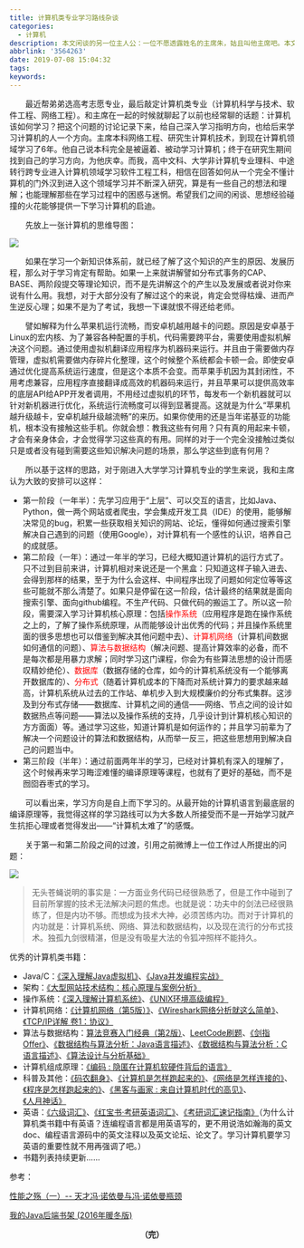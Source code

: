 ```yaml
---
title: 计算机类专业学习路线杂谈
categories:
  - 计算机
description: 本文闲谈的另一位主人公：一位不愿透露姓名的主席朱，姑且叫他主席吧。本文面向对象：高考完进入大学学习计算机专业或者从完全一个门外汉、想进入计算机领域学习的人。
abbrlink: '3564263'
date: 2019-07-08 15:04:32
tags:
keywords:
---
```


　　最近帮弟弟选高考志愿专业，最后敲定计算机类专业（计算机科学与技术、软件工程、网络工程）。和主席在一起的时候就聊起了以前也经常聊的话题：计算机该如何学习？把这个问题的讨论记录下来，给自己深入学习指明方向，也给后来学习计算机的人一个方向。主席本科网络工程、研究生计算机技术，到现在计算机领域学习了6年。他自己说本科完全是被逼着、被动学习计算机；终于在研究生期间找到自己的学习方向，为他庆幸。而我，高中文科、大学非计算机专业理科、中途转行跨专业进入计算机领域学习软件工程工科，相信在回答如何从一个完全不懂计算机的门外汉到进入这个领域学习并不断深入研究，算是有一些自己的想法和理解；也能理解那些在学习过程中的困惑与迷惘。希望我们之间的闲谈、思想经验碰撞的火花能够提供一下学习计算机的启迪。

　　先放上一张计算机的思维导图：

![](http://ww1.sinaimg.cn/large/75a4a8eegy1g4ss8xzxbmj20wz1fbgqh.jpg)

　　如果在学习一个新知识体系前，就已经了解了这个知识的产生的原因、发展历程，那么对于学习肯定有帮助。如果一上来就讲解譬如分布式事务的CAP、BASE、两阶段提交等理论知识，而不是先讲解这个的产生以及发展或者说对你来说有什么用。我想，对于大部分没有了解过这个的来说，肯定会觉得枯燥、进而产生逆反心理；如果不是为了考试，我想一下课就恨不得还给老师。

　　譬如解释为什么苹果机运行流畅，而安卓机越用越卡的问题。原因是安卓基于Linux的宏内核、为了兼容各种配置的手机，代码需要跨平台，需要使用虚拟机解决这个问题。通过使用虚拟机翻译应用程序为机器码来运行。并且由于需要做内存管理，虚拟机需要做内存碎片化整理，这个时候整个系统都会卡顿一会。即使安卓通过优化提高系统运行速度，但是这个本质不会变。而苹果手机因为其封闭性，不用考虑兼容，应用程序直接翻译成高效的机器码来运行，并且苹果可以提供高效率的底层API给APP开发者调用，不用经过虚拟机的环节，每发布一个新机器就可以针对新机器进行优化，系统运行流畅度可以得到显著提高。这就是为什么“苹果机越升级越卡，安卓机越升级越流畅”的来历。如果你使用的还是当年诺基亚的功能机，根本没有接触这些手机。你就会想：教我这些有何用？只有真的用起来卡顿，才会有亲身体会，才会觉得学习这些真的有用。同样的对于一个完全没接触过类似只是或者没有碰到需要这些知识解决问题的场景，那么学这些到底有何用？

　　所以基于这样的思路，对于刚进入大学学习计算机专业的学生来说，我和主席认为大致的安排可以这样：

- 第一阶段（一年半）：先学习应用于“上层”、可以交互的语言，比如Java、Python，做一两个网站或者爬虫，学会集成开发工具（IDE）的使用，能够解决常见的bug，积累一些获取相关知识的网站、论坛，懂得如何通过搜索引擎解决自己遇到的问题（使用Google），对计算机有一个感性的认识，培养自己的成就感。
- 第二阶段（一年）：通过一年半的学习，已经大概知道计算机的运行方式了。只不过到目前来讲，计算机相对来说还是一个黑盒：只知道这样子输入进去、会得到那样的结果，至于为什么会这样、中间程序出现了问题如何定位等等这些可能就不那么清楚了。如果只是停留在这一阶段，估计最终的结果就是面向搜索引擎、面向github编程。不生产代码、只做代码的搬运工了。所以这一阶段，需要深入学习计算机核心原理：包括<font color="red">操作系统</font>（应用程序是跑在操作系统之上的，了解了操作系统原理，从而能够设计出优秀的代码；并且操作系统里面的很多思想也可以借鉴到解决其他问题中去）、<font color="red">计算机网络</font>（计算机间数据如何通信的问题）、<font color="red">算法与数据结构</font>（解决问题、提高计算效率的必备，而不是每次都是用暴力求解；同时学习这门课程，你会为有些算法思想的设计而感叹精妙绝伦）、<font color="red">数据库</font>（数据存储的仓库，如今的计算机系统没有一个能够离开数据库的）、<font color="red">分布式</font>（随着计算机成本的下降而对系统计算力的要求越来越高，计算机系统从过去的工作站、单机步入到大规模廉价的分布式集群。这涉及到分布式存储——数据库、计算机之间的通信——网络、节点之间的设计如数据热点等问题——算法以及操作系统的支持，几乎设计到计算机核心知识的方方面面）等。通过学习这些，知道计算机是如何运作的；并且学习前辈为了解决一个问题设计的算法和数据结构，从而举一反三，把这些思想用到解决自己的问题当中。
- 第三阶段（半年）：通过前面两年半的学习，已经对计算机有深入的理解了，这个时候再来学习晦涩难懂的编译原理等课程，也就有了更好的基础，而不是囫囵吞枣式的学习。

　　可以看出来，学习方向是自上而下学习的。从最开始的计算机语言到最底层的编译原理等，我觉得这样的学习路线可以为大多数人所接受而不是一开始学习就产生抗拒心理或者觉得发出——“计算机太难了”的感慨。

　　关于第一和第二阶段之间的过渡，引用之前微博上一位工作过人所提出的问题：

![](http://ww1.sinaimg.cn/large/75a4a8eegy1g4sk5hnbsgj20j60h176e.jpg)

> 无头苍蝇说明的事实是：一方面业务代码已经很熟悉了，但是工作中碰到了目前所掌握的技术无法解决问题的焦虑。也就是说：功夫中的剑法已经很熟练了，但是内功不够。而想成为技术大神，必须苦练内功。而对于计算机的内功就是：计算机系统、网络、算法和数据结构，以及现在流行的分布式技术。独孤九剑很精湛，但是没有吸星大法的令狐冲照样不能持久。

优秀的计算机类书籍：

- Java/C：[《深入理解Java虚拟机》](https://book.douban.com/subject/24722612/)、[《Java并发编程实战》](https://book.douban.com/subject/10484692/)
- 架构：[《大型网站技术结构：核心原理与案例分析》](https://book.douban.com/subject/25723064/)
- 操作系统：[《深入理解计算机系统》](https://book.douban.com/subject/26912767/)、[《UNIX环境高级编程》](https://book.douban.com/subject/25900403/)
- 计算机网络：[《计算机网络（第5版）》](https://book.douban.com/subject/10510747/)、[《Wireshark网络分析就这么简单》](https://book.douban.com/subject/26268767/)、[《TCP/IP详解 卷1：协议》](https://book.douban.com/subject/1088054/)
- 算法与数据结构：[算法竞赛入门经典（第2版）](https://book.douban.com/subject/25902102/)、[LeetCode刷题](https://leetcode.com/problemset/all/)、[《剑指Offer》](https://book.douban.com/subject/6966465/)、[《数据结构与算法分析：Java语言描述》](https://book.douban.com/subject/3351237/)、[《数据结构与算法分析：C语言描述》](https://book.douban.com/subject/1139426/)、[《算法设计与分析基础》](https://book.douban.com/subject/26337727/)
- 计算机组成原理：[《编码 : 隐匿在计算机软硬件背后的语言》](https://book.douban.com/subject/4822685/)
- 科普及其他：[《码农翻身》](https://book.douban.com/subject/30231515/)、[《计算机是怎样跑起来的》](https://book.douban.com/subject/26397183/)、[《网络是怎样连接的》](https://book.douban.com/subject/26941639/)、[《程序是怎样跑起来的》](https://book.douban.com/subject/26365491/)、[《黑客与画家 : 来自计算机时代的高见》](https://book.douban.com/subject/25724948/)、[《人月神话》](https://book.douban.com/subject/1102259/)
- 英语：[《六级词汇》](https://book.douban.com/subject/1264315/)、[《红宝书·考研英语词汇》](https://book.douban.com/subject/2109512/)、[《考研词汇速记指南》](https://book.douban.com/subject/11515950/)（为什么计算机类书籍中有英语？连编程语言都是用英语写的，更不用说浩如瀚海的英文doc、编程语言源码中的英文注释以及英文论坛、论文了。学习计算机要学习英语的重要性就不用再强调了吧。）
- 书籍列表持续更新......

参考：

[性能之殇（一）-- 天才冯·诺依曼与冯·诺依曼瓶颈](https://lvwenhan.com/%E6%93%8D%E4%BD%9C%E7%B3%BB%E7%BB%9F/492.html)

[我的Java后端书架 (2016年暖冬版)](http://calvin1978.blogcn.com/articles/bookshelf16.html)

<center><font style="font-weight:bold">（完）</font></center>
